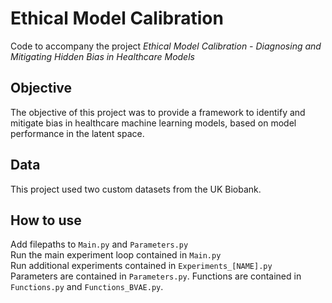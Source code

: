 # Ethical Model Calibration
Code to accompany the project *Ethical Model Calibration - Diagnosing and Mitigating Hidden Bias in Healthcare Models*
## Objective
The objective of this project was to provide a framework to identify and mitigate bias in healthcare machine learning models, based on model performance in the latent space.
## Data
This project used two custom datasets from the UK Biobank.
## How to use
Add filepaths to `Main.py` and `Parameters.py`<br/>
Run the main experiment loop contained in `Main.py`<br/>
Run additional experiments contained in `Experiments_[NAME].py`<br/>
Parameters are contained in `Parameters.py`. Functions are contained in `Functions.py` and `Functions_BVAE.py`.
